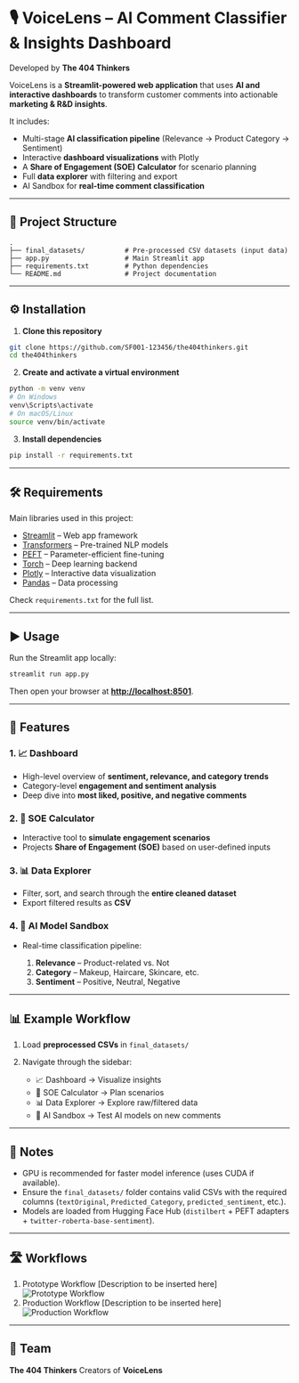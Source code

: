 # 🎙️ VoiceLens – AI Comment Classifier & Insights Dashboard

Developed by **The 404 Thinkers**

VoiceLens is a **Streamlit-powered web application** that uses **AI and interactive dashboards** to transform customer comments into actionable **marketing & R\&D insights**.

It includes:

* Multi-stage **AI classification pipeline** (Relevance → Product Category → Sentiment)
* Interactive **dashboard visualizations** with Plotly
* A **Share of Engagement (SOE) Calculator** for scenario planning
* Full **data explorer** with filtering and export
* AI Sandbox for **real-time comment classification**

---

## 📂 Project Structure

```
.
├── final_datasets/          # Pre-processed CSV datasets (input data)
├── app.py                   # Main Streamlit app
├── requirements.txt         # Python dependencies
└── README.md                # Project documentation
```

---

## ⚙️ Installation

1. **Clone this repository**

```bash
git clone https://github.com/SF001-123456/the404thinkers.git
cd the404thinkers
```

2. **Create and activate a virtual environment**

```bash
python -m venv venv
# On Windows
venv\Scripts\activate
# On macOS/Linux
source venv/bin/activate
```

3. **Install dependencies**

```bash
pip install -r requirements.txt
```

---

## 🛠️ Requirements

Main libraries used in this project:

* [Streamlit](https://streamlit.io/) – Web app framework
* [Transformers](https://huggingface.co/transformers/) – Pre-trained NLP models
* [PEFT](https://github.com/huggingface/peft) – Parameter-efficient fine-tuning
* [Torch](https://pytorch.org/) – Deep learning backend
* [Plotly](https://plotly.com/python/) – Interactive data visualization
* [Pandas](https://pandas.pydata.org/) – Data processing

Check `requirements.txt` for the full list.

---

## ▶️ Usage

Run the Streamlit app locally:

```bash
streamlit run app.py
```

Then open your browser at **[http://localhost:8501](http://localhost:8501)**.

---

## 📑 Features

### 1. **📈 Dashboard**

* High-level overview of **sentiment, relevance, and category trends**
* Category-level **engagement and sentiment analysis**
* Deep dive into **most liked, positive, and negative comments**

### 2. **🧮 SOE Calculator**

* Interactive tool to **simulate engagement scenarios**
* Projects **Share of Engagement (SOE)** based on user-defined inputs

### 3. **📊 Data Explorer**

* Filter, sort, and search through the **entire cleaned dataset**
* Export filtered results as **CSV**

### 4. **🧪 AI Model Sandbox**

* Real-time classification pipeline:

  1. **Relevance** – Product-related vs. Not
  2. **Category** – Makeup, Haircare, Skincare, etc.
  3. **Sentiment** – Positive, Neutral, Negative

---

## 📊 Example Workflow

1. Load **preprocessed CSVs** in `final_datasets/`
2. Navigate through the sidebar:

   * 📈 Dashboard → Visualize insights
   * 🧮 SOE Calculator → Plan scenarios
   * 📊 Data Explorer → Explore raw/filtered data
   * 🧪 AI Sandbox → Test AI models on new comments

---

## 📌 Notes

* GPU is recommended for faster model inference (uses CUDA if available).
* Ensure the `final_datasets/` folder contains valid CSVs with the required columns (`textOriginal`, `Predicted_Category`, `predicted_sentiment`, etc.).
* Models are loaded from Hugging Face Hub (`distilbert` + PEFT adapters + `twitter-roberta-base-sentiment`).

---

## 🛣️ Workflows

1. Prototype Workflow
   [Description to be inserted here]
   ![Prototype Workflow](prototype_workflow.png)
2. Production Workflow
   [Description to be inserted here]
   ![Production Workflow](production_workflow.png)

---

## 👥 Team

**The 404 Thinkers**
Creators of **VoiceLens**
